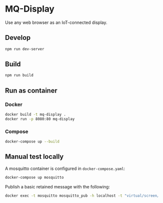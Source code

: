 # MQ-Display

Use any web browser as an IoT-connected display.

## Develop

```sh
npm run dev-server
```

## Build

```sh
npm run build
```

## Run as container

### Docker
```sh
docker build -t mq-display .
docker run -p 8080:80 mq-display
```

### Compose
```sh
docker-compose up --build
```

## Manual test locally

A mosquitto container is configured in `docker-compose.yaml`:

```sh
docker-compose up mosquitto
```

Publish a basic retained message with the following:

```sh
docker exec -t mosquitto mosquitto_pub -h localhost -t "virtual/screen/1" -m "{\"brightness\":\"100\",\"message\":\"Fun times\"}" -r
```


